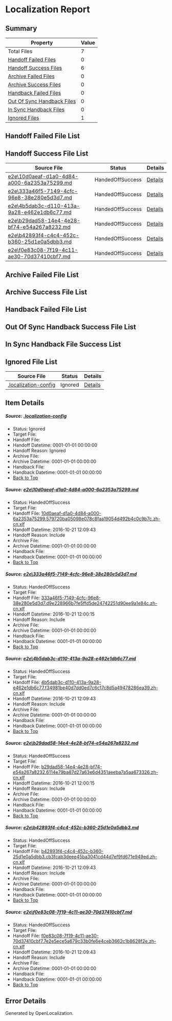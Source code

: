 # <a name='report-top'></a> Localization Report

## Summary
 Property | Value 
 -------- | ----- 
 Total Files | 7
[ Handoff Failed Files ](#handoff-failed-list)| 0
[ Handoff Success Files ](#handoff-success-list)| 6
[ Archive Failed Files ](#archive-failed-list)| 0
[ Archive Success Files ](#archive-success-list)| 0
[ Handback Failed Files ](#handback-failed-list)| 0
[ Out Of Sync Handback Files ](#outofsync-handback-success-list)| 0
[ In Sync Handback Files ](#insync-handback-success-list)| 0
[ Ignored Files ](#ignored-list)| 1

## <a name='handoff-failed-list'></a> Handoff Failed File List

## <a name='handoff-success-list'></a> Handoff Success File List
 Source File | Status | Details 
 ----------- | ------ | ------- 
 [e2e\10d0aeaf-d1a0-4d84-a000-6a2353a75299.md](https://github.com/OpenLocalizationTestOrg/ol-test0/blob/b2cc7bc2bf11c4094e65e43d5863e3f822cc139b/e2e/10d0aeaf-d1a0-4d84-a000-6a2353a75299.md) | HandedOffSuccess | [Details](#a42bf24533651507011f743e4ca435e15e70c8c71)
 [e2e\333a46f5-7149-4cfc-96e8-38e280e5d3d7.md](https://github.com/OpenLocalizationTestOrg/ol-test0/blob/4e6a5400ff6784ada03db5e4b069bf7ba9819394/e2e/333a46f5-7149-4cfc-96e8-38e280e5d3d7.md) | HandedOffSuccess | [Details](#a281a335e32f4b106dba2dc14f63d03805c808e42)
 [e2e\4b5dab3c-d110-413a-9a28-e462e1db6c77.md](https://github.com/OpenLocalizationTestOrg/ol-test0/blob/b2cc7bc2bf11c4094e65e43d5863e3f822cc139b/e2e/4b5dab3c-d110-413a-9a28-e462e1db6c77.md) | HandedOffSuccess | [Details](#2e419358a5c58319271f331e98189be2a451f21b3)
 [e2e\b29dad58-14e4-4e28-bf74-e54a267a8232.md](https://github.com/OpenLocalizationTestOrg/ol-test0/blob/4e6a5400ff6784ada03db5e4b069bf7ba9819394/e2e/b29dad58-14e4-4e28-bf74-e54a267a8232.md) | HandedOffSuccess | [Details](#ac553540ab26941f5cb4fdfebe5632c67e10f3864)
 [e2e\b42893f4-c4c4-452c-b360-25d1e0a5dbb3.md](https://github.com/OpenLocalizationTestOrg/ol-test0/blob/954f04f515521009ca6dc977c2ed97d009a5ccb0/e2e/b42893f4-c4c4-452c-b360-25d1e0a5dbb3.md) | HandedOffSuccess | [Details](#e9d5734772d4a7bc7ccbff710a24945e1fa3152f5)
 [e2e\f0e83c08-7f19-4c11-ae30-70d37410cbf7.md](https://github.com/OpenLocalizationTestOrg/ol-test0/blob/954f04f515521009ca6dc977c2ed97d009a5ccb0/e2e/f0e83c08-7f19-4c11-ae30-70d37410cbf7.md) | HandedOffSuccess | [Details](#5c198279794190aee010bbd2537d49321f3ffdc56)

## <a name='archive-failed-list'></a> Archive Failed File List

## <a name='archive-success-list'></a> Archive Success File List

## <a name='handback-failed-list'></a> Handback Failed File List

## <a name='outofsync-handback-success-list'></a> Out Of Sync Handback Success File List

## <a name='insync-handback-success-list'></a> In Sync Handback File Success List

## <a name='ignored-list'></a> Ignored File List
 Source File | Status | Details 
 ----------- | ------ | ------- 
 [.localization-config](https://github.com/OpenLocalizationTestOrg/ol-test0/blob/954f04f515521009ca6dc977c2ed97d009a5ccb0/.localization-config) | Ignored | [Details](#c268a05ecaa7ec85942ed632c29928ee5bd6da8d0)

## Item Details
##### <a name='c268a05ecaa7ec85942ed632c29928ee5bd6da8d0'></a> Source: [.localization-config](https://github.com/OpenLocalizationTestOrg/ol-test0/blob/954f04f515521009ca6dc977c2ed97d009a5ccb0/.localization-config)
* Status: Ignored
* Target File: 
* Handoff File: 
* Handoff Datetime: 0001-01-01 00:00:00
* Handoff Reason: Ignored
* Archive File: 
* Archive Datetime: 0001-01-01 00:00:00
* Handback File: 
* Handback Datetime: 0001-01-01 00:00:00
* [Back to Top](#report-top)

##### <a name='a42bf24533651507011f743e4ca435e15e70c8c71'></a> Source: [e2e\10d0aeaf-d1a0-4d84-a000-6a2353a75299.md](https://github.com/OpenLocalizationTestOrg/ol-test0/blob/b2cc7bc2bf11c4094e65e43d5863e3f822cc139b/e2e/10d0aeaf-d1a0-4d84-a000-6a2353a75299.md)
* Status: HandedOffSuccess
* Target File: 
* Handoff File: [10d0aeaf-d1a0-4d84-a000-6a2353a75299.579720ba05098e078c8faa19054d492b4c0c9b7c.zh-cn.xlf](https://github.com/OpenLocalizationTestOrg/ol-test0-handoff/blob/5b8f702f89961eb52341b25c1293d7afc0edc974/ol-handoff/OpenLocalizationTestOrg/ol-test0-zhcn/shujia/low/10d0aeaf-d1a0-4d84-a000-6a2353a75299.579720ba05098e078c8faa19054d492b4c0c9b7c.zh-cn.xlf)
* Handoff Datetime: 2016-10-21 12:09:43
* Handoff Reason: Include
* Archive File: 
* Archive Datetime: 0001-01-01 00:00:00
* Handback File: 
* Handback Datetime: 0001-01-01 00:00:00
* [Back to Top](#report-top)

##### <a name='a281a335e32f4b106dba2dc14f63d03805c808e42'></a> Source: [e2e\333a46f5-7149-4cfc-96e8-38e280e5d3d7.md](https://github.com/OpenLocalizationTestOrg/ol-test0/blob/4e6a5400ff6784ada03db5e4b069bf7ba9819394/e2e/333a46f5-7149-4cfc-96e8-38e280e5d3d7.md)
* Status: HandedOffSuccess
* Target File: 
* Handoff File: [333a46f5-7149-4cfc-96e8-38e280e5d3d7.d9e228966b7fe5ffd5de24742251d90ee9a1e84c.zh-cn.xlf](https://github.com/OpenLocalizationTestOrg/ol-test0-handoff/blob/325fbf02acfca86034382bfa83542a46e79028fa/ol-handoff/OpenLocalizationTestOrg/ol-test0-zhcn/shujia/ht/333a46f5-7149-4cfc-96e8-38e280e5d3d7.d9e228966b7fe5ffd5de24742251d90ee9a1e84c.zh-cn.xlf)
* Handoff Datetime: 2016-10-21 12:00:15
* Handoff Reason: Include
* Archive File: 
* Archive Datetime: 0001-01-01 00:00:00
* Handback File: 
* Handback Datetime: 0001-01-01 00:00:00
* [Back to Top](#report-top)

##### <a name='2e419358a5c58319271f331e98189be2a451f21b3'></a> Source: [e2e\4b5dab3c-d110-413a-9a28-e462e1db6c77.md](https://github.com/OpenLocalizationTestOrg/ol-test0/blob/b2cc7bc2bf11c4094e65e43d5863e3f822cc139b/e2e/4b5dab3c-d110-413a-9a28-e462e1db6c77.md)
* Status: HandedOffSuccess
* Target File: 
* Handoff File: [4b5dab3c-d110-413a-9a28-e462e1db6c77.f34981be40d7dd0ed7c6c17c8d5a49478286ea39.zh-cn.xlf](https://github.com/OpenLocalizationTestOrg/ol-test0-handoff/blob/5b8f702f89961eb52341b25c1293d7afc0edc974/ol-handoff/OpenLocalizationTestOrg/ol-test0-zhcn/shujia/low/4b5dab3c-d110-413a-9a28-e462e1db6c77.f34981be40d7dd0ed7c6c17c8d5a49478286ea39.zh-cn.xlf)
* Handoff Datetime: 2016-10-21 12:09:43
* Handoff Reason: Include
* Archive File: 
* Archive Datetime: 0001-01-01 00:00:00
* Handback File: 
* Handback Datetime: 0001-01-01 00:00:00
* [Back to Top](#report-top)

##### <a name='ac553540ab26941f5cb4fdfebe5632c67e10f3864'></a> Source: [e2e\b29dad58-14e4-4e28-bf74-e54a267a8232.md](https://github.com/OpenLocalizationTestOrg/ol-test0/blob/4e6a5400ff6784ada03db5e4b069bf7ba9819394/e2e/b29dad58-14e4-4e28-bf74-e54a267a8232.md)
* Status: HandedOffSuccess
* Target File: 
* Handoff File: [b29dad58-14e4-4e28-bf74-e54a267a8232.6114e79ba87d27a63e6d4351aeeba7a5aa673326.zh-cn.xlf](https://github.com/OpenLocalizationTestOrg/ol-test0-handoff/blob/325fbf02acfca86034382bfa83542a46e79028fa/ol-handoff/OpenLocalizationTestOrg/ol-test0-zhcn/shujia/ht/b29dad58-14e4-4e28-bf74-e54a267a8232.6114e79ba87d27a63e6d4351aeeba7a5aa673326.zh-cn.xlf)
* Handoff Datetime: 2016-10-21 12:00:15
* Handoff Reason: Include
* Archive File: 
* Archive Datetime: 0001-01-01 00:00:00
* Handback File: 
* Handback Datetime: 0001-01-01 00:00:00
* [Back to Top](#report-top)

##### <a name='e9d5734772d4a7bc7ccbff710a24945e1fa3152f5'></a> Source: [e2e\b42893f4-c4c4-452c-b360-25d1e0a5dbb3.md](https://github.com/OpenLocalizationTestOrg/ol-test0/blob/954f04f515521009ca6dc977c2ed97d009a5ccb0/e2e/b42893f4-c4c4-452c-b360-25d1e0a5dbb3.md)
* Status: HandedOffSuccess
* Target File: 
* Handoff File: [b42893f4-c4c4-452c-b360-25d1e0a5dbb3.cb3fcab3deee45ba3041cd44d7ef9fd671e949ed.zh-cn.xlf](https://github.com/OpenLocalizationTestOrg/ol-test0-handoff/blob/5b8f702f89961eb52341b25c1293d7afc0edc974/ol-handoff/OpenLocalizationTestOrg/ol-test0-zhcn/shujia/low/b42893f4-c4c4-452c-b360-25d1e0a5dbb3.cb3fcab3deee45ba3041cd44d7ef9fd671e949ed.zh-cn.xlf)
* Handoff Datetime: 2016-10-21 12:09:43
* Handoff Reason: Include
* Archive File: 
* Archive Datetime: 0001-01-01 00:00:00
* Handback File: 
* Handback Datetime: 0001-01-01 00:00:00
* [Back to Top](#report-top)

##### <a name='5c198279794190aee010bbd2537d49321f3ffdc56'></a> Source: [e2e\f0e83c08-7f19-4c11-ae30-70d37410cbf7.md](https://github.com/OpenLocalizationTestOrg/ol-test0/blob/954f04f515521009ca6dc977c2ed97d009a5ccb0/e2e/f0e83c08-7f19-4c11-ae30-70d37410cbf7.md)
* Status: HandedOffSuccess
* Target File: 
* Handoff File: [f0e83c08-7f19-4c11-ae30-70d37410cbf7.7e2e5ece5a679c33b0fe6e4ceb3662c1b8628f2e.zh-cn.xlf](https://github.com/OpenLocalizationTestOrg/ol-test0-handoff/blob/5b8f702f89961eb52341b25c1293d7afc0edc974/ol-handoff/OpenLocalizationTestOrg/ol-test0-zhcn/shujia/low/f0e83c08-7f19-4c11-ae30-70d37410cbf7.7e2e5ece5a679c33b0fe6e4ceb3662c1b8628f2e.zh-cn.xlf)
* Handoff Datetime: 2016-10-21 12:09:43
* Handoff Reason: Include
* Archive File: 
* Archive Datetime: 0001-01-01 00:00:00
* Handback File: 
* Handback Datetime: 0001-01-01 00:00:00
* [Back to Top](#report-top)


## Error Details

Generated by OpenLocalization.
